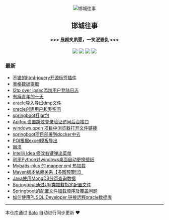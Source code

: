 <p align="center"><img alt="邯城往事" src="https://img.hacpai.com/file/2019/11/guohui-e67e7b3b.png"></p><h2 align="center">
邯城往事
</h2>

<h4 align="center">               >>>  展颜笑夙愿，一笑泯恩仇 <<<</h4>
<p align="center"><a title="邯城往事" target="_blank" href="https://github.com/cuijianzhe/bolo-blog"><img src="https://img.shields.io/github/last-commit/cuijianzhe/bolo-blog.svg?style=flat-square&color=FF9900"></a>
<a title="GitHub repo size in bytes" target="_blank" href="https://github.com/cuijianzhe/bolo-blog"><img src="https://img.shields.io/github/repo-size/cuijianzhe/bolo-blog.svg?style=flat-square"></a>
<a title="Bolo Version" target="_blank" href="https://github.com/adlered/bolo-solo"><img src="https://img.shields.io/badge/bolo-v2.2 稳定版-f1e05a.svg?style=flat-square&color=blueviolet"></a>
<a title="Hits" target="_blank" href="https://github.com/88250/hits"><img src="https://hits.b3log.org/cuijianzhe/bolo-blog.svg"></a></p>

### 最新

* [不错的html-jquery开源标签插件](https://117.50.64.121/articles/2020/12/16/1608106179503.html)
* [表格数据提取](https://117.50.64.121/articles/2020/12/15/1608011698349.html)
* [l2tp over ipsec添加用户登陆日志](https://117.50.64.121/articles/2020/12/08/1607423229345.html)
* [有痔青年的一天](https://117.50.64.121/articles/2020/12/07/1607324800586.html)
* [oracle导入导出dmp文件](https://117.50.64.121/articles/2020/12/02/1606897629822.html)
* [oracle创建用户和表空间](https://117.50.64.121/articles/2020/12/02/1606896650958.html)
* [springboot打jar包](https://117.50.64.121/articles/2020/12/02/1606892844720.html)
* [Apifox 设置跳过登录验证访问后台接口](https://117.50.64.121/articles/2020/11/11/1605079742459.html)
* [windows.open 项目中浏览器打开文件链接](https://117.50.64.121/articles/2020/11/11/1605065502617.html)
* [springboot项目部署到docker中去](https://117.50.64.121/articles/2020/11/02/1604320148485.html)
* [POI根据excel模板导出](https://117.50.64.121/articles/2020/10/31/1604118607712.html)
* [崩溃](https://117.50.64.121/articles/2020/10/31/1604112300675.html)
* [Intellij Idea 修改右键弹出菜单](https://117.50.64.121/articles/2020/10/30/1604038517882.html)
* [利用Python对windows桌面自动更换壁纸](https://117.50.64.121/articles/2020/10/29/1603943310078.html)
* [Mybatis-plus 的 mapper.xml 热加载](https://117.50.64.121/articles/2020/10/23/1603449220417.html)
* [Maven版本依赖关系【多图预警!!!】](https://117.50.64.121/articles/2020/10/15/1602773988486.html)
* [Java使用MongDB分页查询数据](https://117.50.64.121/articles/2020/10/13/1602562750104.html)
* [Springboot通过Util类加载指定配置文件](https://117.50.64.121/articles/2020/10/10/1602323175442.html)
* [Springboot的配置文件加载顺序及覆盖问题](https://117.50.64.121/articles/2020/10/10/1602322646495.html)
* [如何使用PLSQL Developer 链接远程oracle数据库](https://117.50.64.121/articles/2020/09/30/1601431603443.html)



---

本仓库通过 [Bolo](https://github.com/adlered/bolo-solo) 自动进行同步更新 ❤️ 